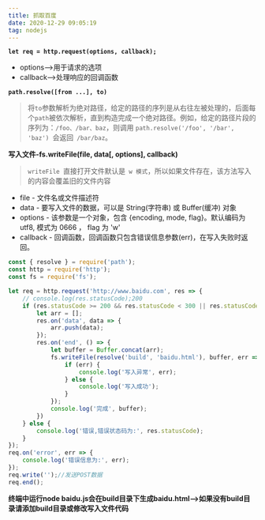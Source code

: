 ```yaml
---
title: 抓取百度
date: 2020-12-29 09:05:19
tag: nodejs
---
```



**`let req = http.request(options, callback);`**
* options-->用于请求的选项
* callback-->处理响应的回调函数

**`path.resolve([from ...], to)`**
>将` to `参数解析为绝对路径，给定的路径的序列是从右往左被处理的，后面每个` path `被依次解析，直到构造完成一个绝对路径。例如，给定的路径片段的序列为：`/foo、/bar、baz`，则调用 `path.resolve('/foo', '/bar', 'baz') `会返回` /bar/baz`。

**写入文件-fs.writeFile(file, data[, options], callback)**
>`writeFile `直接打开文件默认是` w 模式`，所以如果文件存在，该方法写入的内容会覆盖旧的文件内容
* file - 文件名或文件描述符
* data - 要写入文件的数据，可以是 String(字符串) 或 Buffer(缓冲) 对象
* options - 该参数是一个对象，包含 {encoding, mode, flag}。默认编码为 utf8, 模式为 0666 ， flag 为 'w'
* callback - 回调函数，回调函数只包含错误信息参数(err)，在写入失败时返回。

```js
const { resolve } = require('path');
const http = require('http');
const fs = require('fs');

let req = http.request('http://www.baidu.com', res => {
    // console.log(res.statusCode);200
    if (res.statusCode >= 200 && res.statusCode < 300 || res.statusCode = 304) {
        let arr = [];
        res.on('data', data => {
            arr.push(data);
        });
        res.on('end', () => {
            let buffer = Buffer.concat(arr);
            fs.writeFile(resolve('build', 'baidu.html'), buffer, err => {
                if (err) {
                    console.log('写入异常', err);
                } else {
                    console.log('写入成功');
                }
            });
            console.log('完成', buffer);
        })
    } else {
        console.log('错误,错误状态码为:', res.statusCode);
    }
});
req.on('error', err => {
    console.log('错误信息为:', err);
});
req.write('');//发送POST数据
req.end();
```

**终端中运行node baidu.js会在build目录下生成baidu.html-->如果没有build目录请添加build目录或修改写入文件代码**